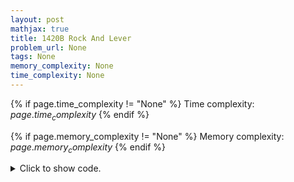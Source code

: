 ```yaml
---
layout: post
mathjax: true
title: 1420B Rock And Lever
problem_url: None
tags: None
memory_complexity: None
time_complexity: None
---
```




{% if page.time_complexity != "None" %}
Time complexity: ${{ page.time_complexity }}$
{% endif %}

{% if page.memory_complexity != "None" %}
Memory complexity: ${{ page.memory_complexity }}$
{% endif %}

<details>
<summary>
<p style="display:inline">Click to show code.</p>
</summary>
```cpp
{% raw %}
using namespace std;
using ll = long long;
using ii = pair<int, int>;
using vi = vector<ll>;
int main(void)
{
    int t;
    cin >> t;
    while (t--)
    {
        int n;
        cin >> n;
        vi a(n), cnt(64, 0);
        for (auto &ai : a)
        {
            cin >> ai;
            cnt[__builtin_clz(ai)]++;
        }
        ll ans = 0;
        for (auto x : cnt)
        {
            if (x == 0 or x == 1)
                continue;
            ans += (x * (x - 1)) / 2;
        }
        cout << ans << endl;
    }
    return 0;
}

{% endraw %}
```
</details>

